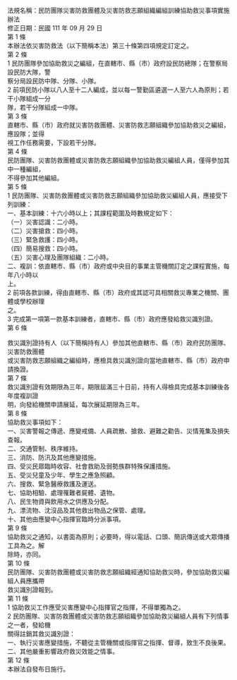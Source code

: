 法規名稱：民防團隊災害防救團體及災害防救志願組織編組訓練協助救災事項實施辦法  
修正日期：民國 111 年 09 月 29 日  
第 1 條  
本辦法依災害防救法（以下簡稱本法）第三十條第四項規定訂定之。  
第 2 條  
1 民防團隊參加協助救災之編組，在直轄市、縣（市）政府設民防總隊；在警察局設民防大隊，警  
察分局設民防中隊、分隊、小隊。  
2 前項民防小隊以八人至十二人編成，並以每一警勤區遴選一人至六人為原則；若干小隊組成一分  
隊，若干分隊組成一中隊。  
第 3 條  
直轄市、縣（市）政府就災害防救團體、災害防救志願組織參加協助救災之編組，應設隊；並得  
視工作任務需要，下設若干分隊。  
第 4 條  
民防團隊、災害防救團體或災害防救志願組織參加協助救災編組人員，僅得參加其中一種編組，  
不得參加其他編組。  
第 5 條  
1 民防團隊、災害防救團體或災害防救志願組織參加協助救災編組人員，應接受下列訓練：  
一、基本訓練：十六小時以上；其課程範圍及時數規定如下：  
（一）災害認識：二小時。  
（二）災害搶救：四小時。  
（三）緊急救護：四小時。  
（四）簡易搜救：四小時。  
（五）災害心理及團隊組織：二小時。  
二、複訓：依直轄市、縣（市）政府或中央目的事業主管機關訂定之課程實施，每年八小時以  
上。  
2 前項各款訓練，得由直轄市、縣（市）政府或其認可具相關救災專業之機關、團體或學校辦理  
之。  
3 完成第一項第一款基本訓練者，直轄市、縣（市）政府應發給救災識別證。  
第 6 條  


救災識別證持有人（以下簡稱持有人）參加其他直轄市、縣（市）政府民防團隊、災害防救團體  
或災害防救志願組織之編組時，應檢具救災識別證向當地直轄市、縣（市）政府申請換證。  
第 7 條  
救災識別證有效期限為三年，期限屆滿三十日前，持有人得檢具完成基本訓練後各年度複訓證  
明，向發給機關申請展延，每次展延期限為三年。  
第 8 條  
協助救災事項如下：  
一、災害警報之傳遞、應變戒備、人員疏散、搶救、避難之勸告、災情蒐集及損失查報。  
二、交通管制、秩序維持。  
三、消防、防汛及其他應變措施。  
四、受災民眾臨時收容、社會救助及弱勢族群特殊保護措施。  
五、受災兒童及少年、學生之應急照顧。  
六、搜救、緊急醫療救護及運送。  
七、協助相驗、處理罹難者屍體、遺物。  
八、民生物資與飲用水之供應及分配。  
九、漂流物、沈沒品及其他救出物品之保管、處理。  
十、其他由應變中心指揮官臨時分派事項。  
第 9 條  
協助救災之通知，以書面為原則；必要時，得以電話、口頭、簡訊傳送或大眾傳播工具為之。解  
除時，亦同。  
第 10 條  
民防團隊、災害防救團體或災害防救志願組織經通知協助救災時，參加協助救災編組人員應攜帶  
救災識別證報到。  
第 11 條  
1 協助救災工作應受災害應變中心指揮官之指揮，不得單獨為之。  
2 民防團隊、災害防救團體或災害防救志願組織參加協助救災編組人員有下列情事之一者，發給機  
關得註銷其救災識別證：  
一、執行災害應變措施，不聽從主管機關或指揮官之指揮、督導，致生不良後果。  
二、其他嚴重影響政府救災效能之情事。  
第 12 條  
本辦法自發布日施行。  


